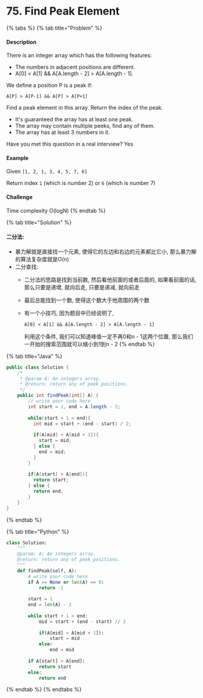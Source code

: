# 75. Find Peak Element

{% tabs %}
{% tab title="Problem" %}
#### Description

There is an integer array which has the following features:

* The numbers in adjacent positions are different.
* A\[0\] &lt; A\[1\] && A\[A.length - 2\] &gt; A\[A.length - 1\].

We define a position P is a peak if:

```text
A[P] > A[P-1] && A[P] > A[P+1]
```

Find a peak element in this array. Return the index of the peak.

* It's guaranteed the array has at least one peak.
* The array may contain multiple peeks, find any of them.
* The array has at least 3 numbers in it.

Have you met this question in a real interview?  Yes

#### Example

Given `[1, 2, 1, 3, 4, 5, 7, 6]`

Return index `1` \(which is number 2\) or `6` \(which is number 7\)

#### Challenge

Time complexity O\(logN\)
{% endtab %}

{% tab title="Solution" %}
#### 二分法:

* 暴力解就是直接找一个元素, 使得它的左边和右边的元素都比它小, 那么暴力解的算法复杂度就是O\(n\)
* 二分查找:
  * 二分法的思路是找到当前数, 然后看他前面的或者后面的, 如果看前面的话, 那么只要是递增, 就向后走, 只要是递减, 就向前走
  * 最后总能找到一个数, 使得这个数大于他周围的两个数
  * 有一个小技巧, 因为题目中已经说明了, 

    ```text
    A[0] < A[1] && A[A.length - 2] > A[A.length - 1]
    ```

    利用这个条件, 我们可以知道峰值一定不再0和n - 1这两个位置, 那么我们一开始的搜索范围就可以缩小到1到n - 2
{% endtab %}

{% tab title="Java" %}
```java
public class Solution {
    /*
     * @param A: An integers array.
     * @return: return any of peek positions.
     */
    public int findPeak(int[] A) {
        // write your code here
        int start = 1, end = A.length - 2;
        
        while(start + 1 < end){
          int mid = start + (end - start) / 2;
          
          if(A[mid] < A[mid + 1]){
            start = mid;
          } else {
            end = mid;
          }
        }
        
        if(A[start] > A[end]){
          return start;
        } else {
          return end;
        }
    }
}
```
{% endtab %}

{% tab title="Python" %}
```python
class Solution:
    """
    @param: A: An integers array.
    @return: return any of peek positions.
    """
    def findPeak(self, A):
        # write your code here
        if A == None or len(A) == 0:
            return -1
        
        start = 1
        end = len(A) - 2
        
        while start + 1 < end:
            mid = start + (end - start) // 2
            
            if(A[mid] < A[mid + 1]):
                start = mid
            else:
                end = mid
        
        if A[start] > A[end]:
            return start
        else:
            return end
```
{% endtab %}
{% endtabs %}

